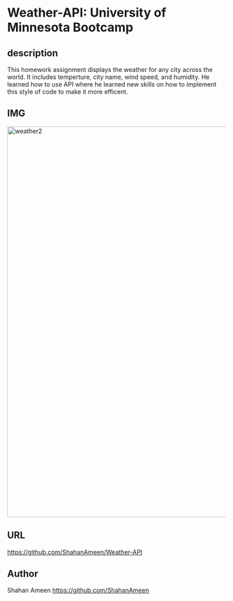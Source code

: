 # Weather-API: University of Minnesota Bootcamp

## description
This homework assignment displays the weather for any city across the world. It includes temperture, city name, wind speed, and humidity. He learned how to use API where he learned new skills on how to implement this style of code to make it more efficent.
## IMG

<img width="903" alt="weather2" src="https://github.com/ShahanAmeen/Weather-API/assets/144054784/93920dae-9fca-4e36-b9d3-1ae08627f414">




## URL
https://github.com/ShahanAmeen/Weather-API
## Author
Shahan Ameen
https://github.com/ShahanAmeen  

